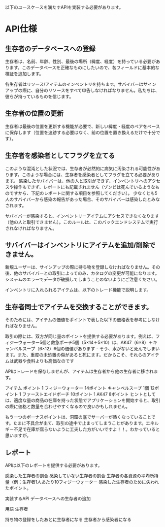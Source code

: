 以下のユースケースを満たすAPIを実装する必要があります。

# API仕様
## 生存者のデータベースへの登録

生存者は、名前、年齢、性別、最後の場所（緯度、経度）を持っている必要があります。このデータベースを正確なものにしたいので、各フィールドに基本的な検証を追加します。

各生存者はリソース/アイテムのインベントリを持ちます。サバイバーはサインアップの際に、自分のリソースをすべて申告しなければなりません。私たちは、彼らが持っているものを信じます。


## 生存者の位置の更新
生存者は最後の位置を更新する機能が必要で、新しい緯度・経度のペアをベースに保存します（位置を追跡する必要はなく、前の位置を置き換えるだけで十分です）。


## 生存者を感染者としてフラグを立てる
このような混沌とした状況では、生存者が必然的に病気に汚染される可能性があります。このような場合には、生存者を感染者としてフラグを立てる必要があります。
感染したサバイバーは、他の人と取引ができず、インベントリへのアクセスや操作もできず、レポートにも記載されません（ゾンビは死んでいるようなものですから、下記のレポートに関する項目を参照してください）。
少なくとも5人のサバイバーから感染の報告があった場合、そのサバイバーは感染したとみなされます。

サバイバーが感染すると、インベントリーアイテムにアクセスできなくなります（他の人と取引できません）。このルールは、このバックエンドシステムで実行されなければなりません。

## サバイバーはインベントリにアイテムを追加/削除できません。
新規ユーザーは、サインアップの際に持ち物を登録しなければなりません。その後、他のサバイバーとの取引によってのみ、カタログの変更が可能になります。システムのエラーでデータが破損してしまうことのないようにご注意ください。

インベントリに入れられるアイテムは、以下のトレード機能で説明します。


## 生存者同士でアイテムを交換することができます。
そのためには、アイテムの価値をポイントで表した以下の価格表を参考にしなければなりません。

取引の際には、双方が同じ量のポイントを提供する必要があります。例えば、フィジーウォーター5個と救急ポーチ5個（5×14＋5×10）は、AK47（6×8）＋キャンベルスープ（6×12）6個の価値があります - そう、水がないと死んでしまいます。また、重度の未処置の傷があると死にます。だからこそ、それらのアイテムは武器や食料よりも高価なのです

APIはトレードを保存しませんが、アイテムは生存者から他の生存者に移されます。

アイテム ポイント
1 フィジーウォーター 14ポイント
キャンベルスープ 1個 12ポイント
1 ファーストエイドポーチ 10ポイント
1 AK47 8ポイント
ヒントとしては、適度な量の商品の在庫を持った状態でアプリケーションを開始すると、取引の際に価格と数量を合わせやすくなるので良いかもしれません。

もう一つのボーナスポイントは、洞窟の底でサーバーが熱くなっていることです。たまに不具合が出て、取引の途中で止まってしまうことがあります。エネルギー不足で在庫が腐らないように工夫した方がいいですよ！！。わかっていると思いますが。


## レポート

APIは以下のレポートを提供する必要があります。

感染した生存者の割合
感染していない生存者の割合
生存者の各資源の平均所持量（例：生存者1人あたり10フィジーウォーター
感染した生存者のために失われたポイント。


実装するAPI
データベースへの生存者の追加

用語
生存者


持ち物の登録をしたあとに生存者になる
生存者から感染者になる